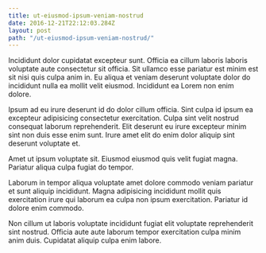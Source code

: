 ```yaml
---
title: ut-eiusmod-ipsum-veniam-nostrud
date: 2016-12-21T22:12:03.284Z
layout: post
path: "/ut-eiusmod-ipsum-veniam-nostrud/"
---
```


Incididunt dolor cupidatat excepteur sunt. Officia ea cillum laboris laboris voluptate aute consectetur sit officia. Sit ullamco esse pariatur est minim est sit nisi quis culpa anim in. Eu aliqua et veniam deserunt voluptate dolor do incididunt nulla ea mollit velit eiusmod. Incididunt ea Lorem non enim dolore.

Ipsum ad eu irure deserunt id do dolor cillum officia. Sint culpa id ipsum ea excepteur adipisicing consectetur exercitation. Culpa sint velit nostrud consequat laborum reprehenderit. Elit deserunt eu irure excepteur minim sint non duis esse enim sunt. Irure amet elit do enim dolor aliquip sint deserunt voluptate et.

Amet ut ipsum voluptate sit. Eiusmod eiusmod quis velit fugiat magna. Pariatur aliqua culpa fugiat do tempor.

Laborum in tempor aliqua voluptate amet dolore commodo veniam pariatur et sunt aliquip incididunt. Magna adipisicing incididunt mollit quis exercitation irure qui laborum ea culpa non ipsum exercitation. Pariatur id dolore enim commodo.

Non cillum ut laboris voluptate incididunt fugiat elit voluptate reprehenderit sint nostrud. Officia aute aute laborum tempor exercitation culpa minim anim duis. Cupidatat aliquip culpa enim labore.